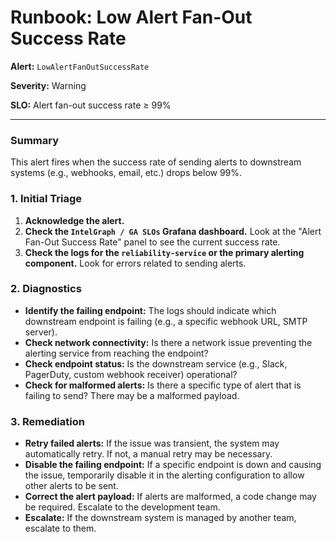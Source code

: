 # Runbook: Low Alert Fan-Out Success Rate

**Alert:** `LowAlertFanOutSuccessRate`

**Severity:** Warning

**SLO:** Alert fan-out success rate ≥ 99%

---

### Summary

This alert fires when the success rate of sending alerts to downstream systems (e.g., webhooks, email, etc.) drops below 99%.

### 1. Initial Triage

1.  **Acknowledge the alert.**
2.  **Check the `IntelGraph / GA SLOs` Grafana dashboard.** Look at the "Alert Fan-Out Success Rate" panel to see the current success rate.
3.  **Check the logs for the `reliability-service` or the primary alerting component.** Look for errors related to sending alerts.

### 2. Diagnostics

*   **Identify the failing endpoint:** The logs should indicate which downstream endpoint is failing (e.g., a specific webhook URL, SMTP server).
*   **Check network connectivity:** Is there a network issue preventing the alerting service from reaching the endpoint?
*   **Check endpoint status:** Is the downstream service (e.g., Slack, PagerDuty, custom webhook receiver) operational?
*   **Check for malformed alerts:** Is there a specific type of alert that is failing to send? There may be a malformed payload.

### 3. Remediation

*   **Retry failed alerts:** If the issue was transient, the system may automatically retry. If not, a manual retry may be necessary.
*   **Disable the failing endpoint:** If a specific endpoint is down and causing the issue, temporarily disable it in the alerting configuration to allow other alerts to be sent.
*   **Correct the alert payload:** If alerts are malformed, a code change may be required. Escalate to the development team.
*   **Escalate:** If the downstream system is managed by another team, escalate to them.
